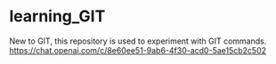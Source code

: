 # learning_GIT
New to GIT, this repository is used to experiment with GIT commands.
https://chat.openai.com/c/8e60ee51-9ab6-4f30-acd0-5ae15cb2c502
